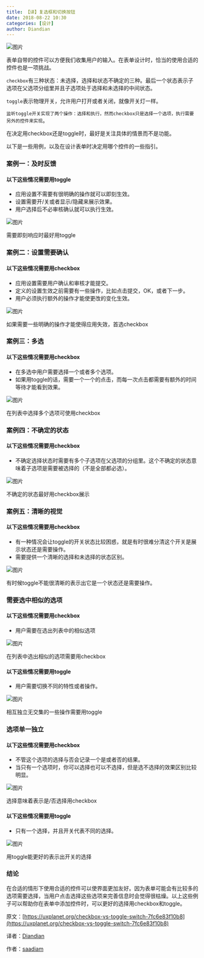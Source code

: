 ```yaml
---
title: 【译】复选框和切换按钮
date: 2018-08-22 10:30
categories: [设计]
author: Diandian
---
```


![图片](/images/2018-08-22-checkbox-and-toggle-switch/1.png)

<!-- more -->

表单自带的控件可以方便我们收集用户的输入。在表单设计时，恰当的使用合适的控件也是一项挑战。

`checkbox`有三种状态：未选择，选择和状态不确定的三种。最后一个状态表示子选项在父选项分组里并且子选项处于选择和未选择的中间状态。

`toggle`表示物理开关，允许用户打开或者关闭，就像开关灯一样。

`监听toggle开关实现了两个操作：选择和执行，然而checkbox只是选择一个选项，执行需要另外的控件来实现`。

在决定用checkbox还是toggle时，最好是关注具体的情景而不是功能。

以下是一些用例，以及在设计表单时决定用哪个控件的一些指引。

### 案例一：及时反馈

#### 以下这些情况需要用toggle

- 应用设置不需要有很明确的操作就可以即刻生效。
- 设置需要开/关或者显示/隐藏来展示效果。
- 用户选择后不必审核确认就可以执行生效。

![图片](/images/2018-08-22-checkbox-and-toggle-switch/2.png)

需要即刻响应时最好用toggle

### 案例二：设置需要确认
#### 以下这些情况需要用checkbox
- 应用设置需要用户确认和审核才能提交。
- 定义的设置生效之前需要有一些操作，比如点击提交，OK，或者下一步。
- 用户必须执行额外的操作才能使更改的变化生效。

![图片](/images/2018-08-22-checkbox-and-toggle-switch/3.png)

如果需要一些明确的操作才能使得应用失效，首选checkbox

### 案例三：多选
#### 以下这些情况需要用checkbox
- 在多选中用户需要选择一个或者多个选项。
- 如果用toggle的话，需要一个一个的点击，而每一次点击都需要有额外的时间等待才能看到效果。

![图片](/images/2018-08-22-checkbox-and-toggle-switch/4.png)

在列表中选择多个选项可使用checkbox

###  案例四：不确定的状态
#### 以下这些情况需要用checkbox
- 不确定选择状态时需要有多个子选项在父选项的分组里。这个不确定的状态意味着子选项是需要被选择的（不是全部都必选）。

![图片](/images/2018-08-22-checkbox-and-toggle-switch/5.png)

不确定的状态最好用checkbox展示


### 案例五：清晰的视觉
#### 以下这些情况需要用checkbox
- 有一种情况会让toggle的开关状态比较困惑，就是有时很难分清这个开关是展示状态还是需要操作。
- 需要提供一个清晰的选择和未选择的状态区别。

![图片](/images/2018-08-22-checkbox-and-toggle-switch/6.png)

有时候toggle不能很清晰的表示出它是一个状态还是需要操作。

### 需要选中相似的选项
#### 以下这些情况需要用checkbox
- 用户需要在选出列表中的相似选项

![图片](/images/2018-08-22-checkbox-and-toggle-switch/7.png)

在列表中选出相似的选项需要用checkbox

#### 以下这些情况需要用toggle
- 用户需要切换不同的特性或者操作。

![图片](/images/2018-08-22-checkbox-and-toggle-switch/8.png)

相互独立无交集的一些操作需要用toggle

### 选项单一独立
#### 以下这些情况需要用checkbox
- 不管这个选项的选择与否会记录一个是或者否的结果。  
- 当只有一个选项时，你可以选择也可以不选择，但是选不选择的效果区别比较明显。

![图片](/images/2018-08-22-checkbox-and-toggle-switch/9.png)

选择意味着表示是/否选择用checkbox

#### 以下这些情况需要用toggle
- 只有一个选择，并且开关代表不同的选择。

![图片](/images/2018-08-22-checkbox-and-toggle-switch/10.png)

用toggle能更好的表示出开关的选择

### 结论

在合适的情形下使用合适的控件可以使界面更加友好。因为表单可能会有比较多的选项需要选择，当用户点击选择这些选项来完善信息时会觉得很枯燥。以上这些例子可以帮助你在表单中添加控件时，可以更好的选择用checkbox和toggle。



原文：[https://uxplanet.org/checkbox-vs-toggle-switch-7fc6e83f10b8](https://uxplanet.org/checkbox-vs-toggle-switch-7fc6e83f10b8)

译者：[Diandian](https://futu.im/author/Diandian)

作者：[saadiam](https://uxplanet.org/@saadiam)

